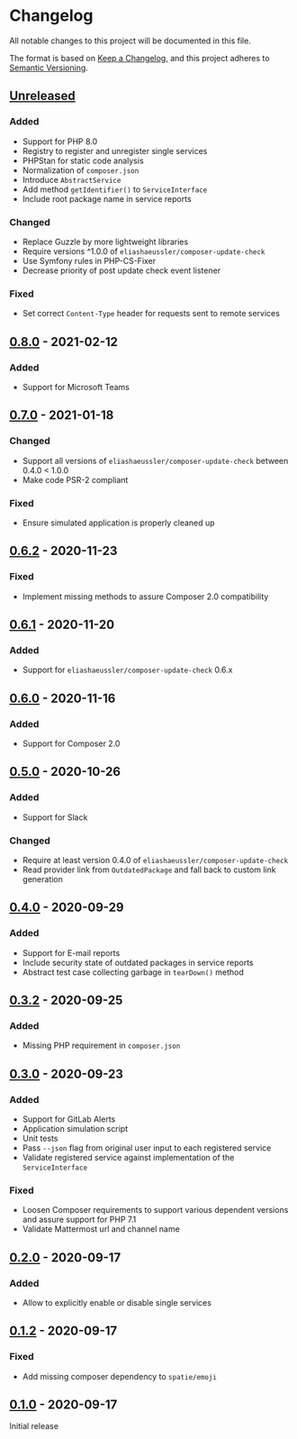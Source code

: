 # Changelog

All notable changes to this project will be documented in this file.

The format is based on [Keep a Changelog](https://keepachangelog.com/en/1.0.0/),
and this project adheres to [Semantic Versioning](https://semver.org/spec/v2.0.0.html).

## [Unreleased]

### Added

- Support for PHP 8.0
- Registry to register and unregister single services
- PHPStan for static code analysis
- Normalization of `composer.json`
- Introduce `AbstractService`
- Add method `getIdentifier()` to `ServiceInterface`
- Include root package name in service reports

### Changed

- Replace Guzzle by more lightweight libraries
- Require versions ^1.0.0 of `eliashaeussler/composer-update-check`
- Use Symfony rules in PHP-CS-Fixer
- Decrease priority of post update check event listener

### Fixed

- Set correct `Content-Type` header for requests sent to remote services

## [0.8.0] - 2021-02-12

### Added

- Support for Microsoft Teams

## [0.7.0] - 2021-01-18

### Changed

- Support all versions of `eliashaeussler/composer-update-check` between 0.4.0 < 1.0.0
- Make code PSR-2 compliant

### Fixed

- Ensure simulated application is properly cleaned up

## [0.6.2] - 2020-11-23

### Fixed

- Implement missing methods to assure Composer 2.0 compatibility

## [0.6.1] - 2020-11-20

### Added

- Support for `eliashaeussler/composer-update-check` 0.6.x

## [0.6.0] - 2020-11-16

### Added

- Support for Composer 2.0

## [0.5.0] - 2020-10-26

### Added

- Support for Slack

### Changed

- Require at least version 0.4.0 of `eliashaeussler/composer-update-check`
- Read provider link from `OutdatedPackage` and fall back to custom link generation

## [0.4.0] - 2020-09-29

### Added

- Support for E-mail reports
- Include security state of outdated packages in service reports
- Abstract test case collecting garbage in `tearDown()` method

## [0.3.2] - 2020-09-25

### Added

- Missing PHP requirement in `composer.json`

## [0.3.0] - 2020-09-23

### Added

- Support for GitLab Alerts
- Application simulation script
- Unit tests
- Pass `--json` flag from original user input to each registered service
- Validate registered service against implementation of the `ServiceInterface`

### Fixed

- Loosen Composer requirements to support various dependent versions and assure support for PHP 7.1
- Validate Mattermost url and channel name

## [0.2.0] - 2020-09-17

### Added

- Allow to explicitly enable or disable single services

## [0.1.2] - 2020-09-17

### Fixed

- Add missing composer dependency to `spatie/emoji`

## [0.1.0] - 2020-09-17

Initial release

[Unreleased]: https://gitlab.elias-haeussler.de/eliashaeussler/composer-update-reporter/-/compare/0.8.0...develop
[0.8.0]: https://gitlab.elias-haeussler.de/eliashaeussler/composer-update-reporter/-/compare/0.7.0...0.8.0
[0.7.0]: https://gitlab.elias-haeussler.de/eliashaeussler/composer-update-reporter/-/compare/0.6.2...0.7.0
[0.6.2]: https://gitlab.elias-haeussler.de/eliashaeussler/composer-update-reporter/-/compare/0.6.1...0.6.2
[0.6.1]: https://gitlab.elias-haeussler.de/eliashaeussler/composer-update-reporter/-/compare/0.6.0...0.6.1
[0.6.0]: https://gitlab.elias-haeussler.de/eliashaeussler/composer-update-reporter/-/compare/0.5.0...0.6.0
[0.5.0]: https://gitlab.elias-haeussler.de/eliashaeussler/composer-update-reporter/-/compare/0.4.0...0.5.0
[0.4.0]: https://gitlab.elias-haeussler.de/eliashaeussler/composer-update-reporter/-/compare/0.3.0...0.4.0
[0.3.2]: https://gitlab.elias-haeussler.de/eliashaeussler/composer-update-reporter/-/compare/0.3.0...0.3.2
[0.3.0]: https://gitlab.elias-haeussler.de/eliashaeussler/composer-update-reporter/-/compare/0.2.0...0.3.0
[0.2.0]: https://gitlab.elias-haeussler.de/eliashaeussler/composer-update-reporter/-/compare/0.1.2...0.2.0
[0.1.2]: https://gitlab.elias-haeussler.de/eliashaeussler/composer-update-reporter/-/compare/0.1.0...0.1.2
[0.1.0]: https://gitlab.elias-haeussler.de/eliashaeussler/composer-update-reporter/-/tags/0.1.0
